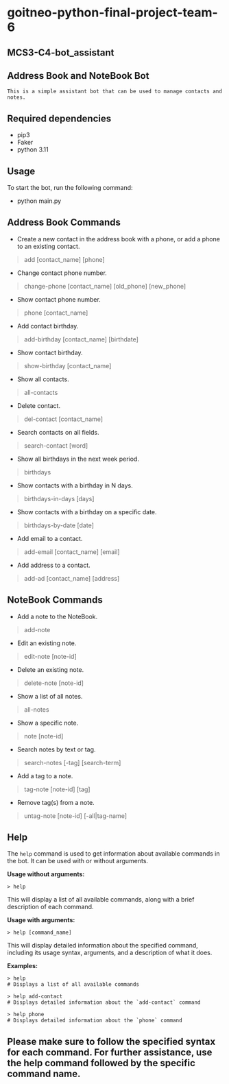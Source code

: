 # goitneo-python-final-project-team-6
## MCS3-C4-bot_assistant

## Address Book and NoteBook Bot
`This is a simple assistant bot that can be used to manage contacts and notes.`


## Required dependencies

- pip3
- Faker
- python 3.11


## Usage

To start the bot, run the following command:

- python main.py


## Address Book Commands

- Create a new contact in the address book with a phone, or add a phone to an existing contact. 
> add [contact_name] [phone]
- Change contact phone number.
> change-phone [contact_name] [old_phone] [new_phone]
- Show contact phone number.
> phone [contact_name]
- Add contact birthday.
> add-birthday [contact_name] [birthdate]
- Show contact birthday.
> show-birthday [contact_name]
- Show all contacts.
> all-contacts
- Delete contact.
> del-contact [contact_name]
- Search contacts on all fields.
> search-contact [word]
- Show all birthdays in the next week period.
> birthdays
- Show contacts with a birthday in N days.
> birthdays-in-days [days]
- Show contacts with a birthday on a specific date.
> birthdays-by-date [date]
- Add email to a contact.
> add-email [contact_name] [email]
- Add address to a contact.
> add-ad [contact_name] [address]

## NoteBook Commands

- Add a note to the NoteBook.
> add-note
- Edit an existing note.
> edit-note [note-id]
- Delete an existing note.
> delete-note [note-id]
- Show a list of all notes.
> all-notes
- Show a specific note.
> note [note-id]
- Search notes by text or tag.
> search-notes [-tag] [search-term]
- Add a tag to a note.
> tag-note [note-id] [tag]
- Remove tag(s) from a note.
> untag-note [note-id] [-all|tag-name]


## Help

The `help` command is used to get information about available commands in the bot. It can be used with or without arguments.

**Usage without arguments:**

```
> help
```

This will display a list of all available commands, along with a brief description of each command.

**Usage with arguments:**

```
> help [command_name]
```

This will display detailed information about the specified command, including its usage syntax, arguments, and a description of what it does.

**Examples:**

```
> help
# Displays a list of all available commands

> help add-contact
# Displays detailed information about the `add-contact` command

> help phone
# Displays detailed information about the `phone` command
```

## Please make sure to follow the specified syntax for each command. For further assistance, use the help command followed by the specific command name.